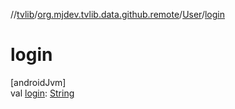 //[tvlib](../../../index.md)/[org.mjdev.tvlib.data.github.remote](../index.md)/[User](index.md)/[login](login.md)

# login

[androidJvm]\
val [login](login.md): [String](https://kotlinlang.org/api/latest/jvm/stdlib/kotlin/-string/index.html)
